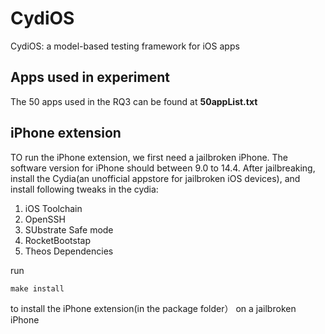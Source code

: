 # CydiOS
CydiOS: a model-based testing framework for iOS apps

## Apps used in experiment

The 50 apps used in the RQ3 can be found at **50appList.txt**


## iPhone extension

TO run the iPhone extension, we first need a jailbroken iPhone. The software version for iPhone should between 9.0 to 14.4.
After jailbreaking, install the Cydia(an unofficial appstore for jailbroken iOS devices), and install following tweaks in the cydia:
1. iOS Toolchain
2. OpenSSH
3. SUbstrate Safe mode
4. RocketBootstap
5. Theos Dependencies

run
```
make install
```
to install the iPhone extension(in the package folder） on a jailbroken iPhone
